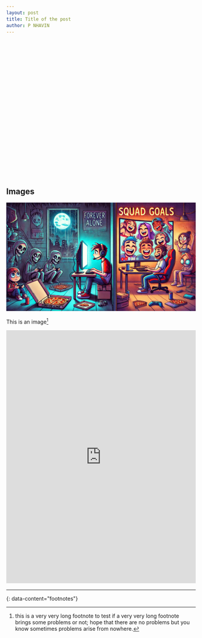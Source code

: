 ```yaml
---
layout: post
title: Title of the post
author: P NHAVIN
---
```



<div id="adobe-dc-view-english-ppt" style="width: 100%; aspect-ratio: 7 / 5;"></div>
<script src="https://documentservices.adobe.com/view-sdk/viewer.js"></script>
<script type="text/javascript">
    document.addEventListener("adobe_dc_view_sdk.ready", function(){ 
        var adobeDCView = new AdobeDC.View({clientId: "915159c738c549a08402de062776255c", divId: "adobe-dc-view-english-ppt"});
        adobeDCView.previewFile({
            content:{location: {url: "https://github.com/Nhavin-P/Group-7/blob/master/images/english%20ppt.pdf?raw=true"}},
            metaData:{fileName: "Online Gaming - Socialization or Isolation"}
        }, {});
    });
</script>


## Images

![theme logo](images/eng%20img1.webp)

This is an image[^4]

<iframe src="https://docs.google.com/forms/d/e/1FAIpQLSdotmZylpHSMyHvC3a3VrV_Ghww6PN1pNDFZREScshQSlkLbA/viewform?embedded=true" style="width: 100%; aspect-ratio: 3 / 4;" frameborder="0" marginheight="0" marginwidth="0">Loading…</iframe>

---
{: data-content="footnotes"}

[^1]: this is a footnote. You should reach here if you click on the corresponding superscript number.
[^2]: hey there, don't forget to read all the footnotes!
[^3]: this is another footnote.
[^4]: this is a very very long footnote to test if a very very long footnote brings some problems or not; hope that there are no problems but you know sometimes problems arise from nowhere.
